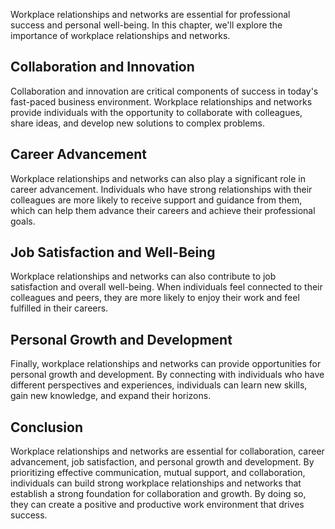 
Workplace relationships and networks are essential for professional success and personal well-being. In this chapter, we'll explore the importance of workplace relationships and networks.

Collaboration and Innovation
----------------------------

Collaboration and innovation are critical components of success in today's fast-paced business environment. Workplace relationships and networks provide individuals with the opportunity to collaborate with colleagues, share ideas, and develop new solutions to complex problems.

Career Advancement
------------------

Workplace relationships and networks can also play a significant role in career advancement. Individuals who have strong relationships with their colleagues are more likely to receive support and guidance from them, which can help them advance their careers and achieve their professional goals.

Job Satisfaction and Well-Being
-------------------------------

Workplace relationships and networks can also contribute to job satisfaction and overall well-being. When individuals feel connected to their colleagues and peers, they are more likely to enjoy their work and feel fulfilled in their careers.

Personal Growth and Development
-------------------------------

Finally, workplace relationships and networks can provide opportunities for personal growth and development. By connecting with individuals who have different perspectives and experiences, individuals can learn new skills, gain new knowledge, and expand their horizons.

Conclusion
----------

Workplace relationships and networks are essential for collaboration, career advancement, job satisfaction, and personal growth and development. By prioritizing effective communication, mutual support, and collaboration, individuals can build strong workplace relationships and networks that establish a strong foundation for collaboration and growth. By doing so, they can create a positive and productive work environment that drives success.

